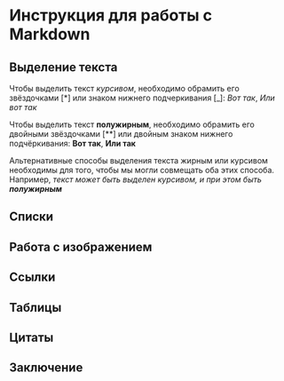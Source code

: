 # Инструкция для работы с Markdown

## Выделение текста

Чтобы выделить текст *курсивом*, необходимо обрамить его звёздочками [*] или знаком нижнего подчеркивания [_]:
*Вот так*,
_Или вот так_

Чтобы выделить текст **полужирным**, необходимо обрамить его двойными звёздочками [**] или двойным знаком нижнего подчёркивания:
**Вот так**,
__Или так__

Альтернативные способы выделения текста жирным или курсивом необходимы для того, чтобы мы могли совмещать оба этих способа.
Например, _текст может быть выделен курсивом, и при этом быть **полужирным**_


## Списки

## Работа с изображением

## Ссылки

## Таблицы

## Цитаты

## Заключение